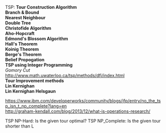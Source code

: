 TSP:
**Tour Construction Algorithm**  
**Branch & Bound**  
**Nearest Neighbour**  
**Double Tree**  
**Christofide Algorithm**  
  **Aho-Hopcraft**  
  **Edmond's Blossom Algorithm**  
  **Hall's Theorem**  
  **Koinig Theorem**  
  **Berge's Theorem**  
  **Belief Propogation**  
**TSP using Integer Programming**  
   *Gomory Cut*  
       http://www.math.uwaterloo.ca/tsp/methods/dfj/index.html  
**Tour Improvement methods**  
**Lin Kernighan**  
**Lin Kernighan Helsgaun**  

https://www.ibm.com/developerworks/community/blogs/jfp/entry/no_the_tsp_isn_t_np_complete?lang=en  
http://graham-kendall.com/blog/2013/12/what-is-operations-research/  

TSP NP-Hard: Is the given tour optimal? 
TSP NP_Complete: Is the given tour shorter than L 

